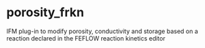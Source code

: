 # porosity_frkn

IFM plug-in to modify porosity, conductivity and storage based on a reaction declared in the FEFLOW reaction kinetics editor
